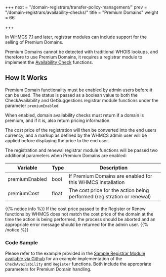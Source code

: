 +++
next = "/domain-registrars/transfer-policy-management/"
prev = "/domain-registrars/availability-checks/"
title = "Premium Domains"
weight = 66

+++

In WHMCS 7.1 and later, registrar modules can include support for the selling of Premium Domains.

Premium Domains cannot be detected with traditional WHOIS lookups, and therefore to use Premium Domains, it requires a registrar module to implement the [Availability Check](/domain-registrars/availability-checks/) functions.

## How It Works

Premium Domain functionality must be enabled by admin users before it can be used. The status is passed as a boolean value to both the CheckAvailability and GetSuggestions registrar module functions under the parameter `premiumEnabled`.

When enabled, domain availability checks must return if a domain is premium, and if it is, also return pricing information.

The cost price of the registration will then be converted into the end users currency, and a markup as defined by the WHMCS admin user will be applied before displaying the price to the end user.

The registration and renewal registrar module functions will be passed two additional parameters when Premium Domains are enabled:

| Variable | Type | Description |
| --------- | ----------- | ----------- |
| premiumEnabled | bool | If Premium Domains are enabled for this WHMCS installation
| premiumCost | float | The cost price for the action being performed (registration or renewal)

{{% notice info %}}
If the cost price passed to the Register or Renew functions by WHMCS does not match the cost price of the domain at the time the action is being performed, the process should be aborted and an appropriate error message should be returned for the admin user.
{{% /notice %}}

### Code Sample

Please refer to the example provided in the [Sample Registrar Module available via Github](https://github.com/WHMCS/sample-registrar-module) for an example implementation of the `CheckAvailability` and `Register` functions. Both include the appropriate parameters for Premium Domain handling.
